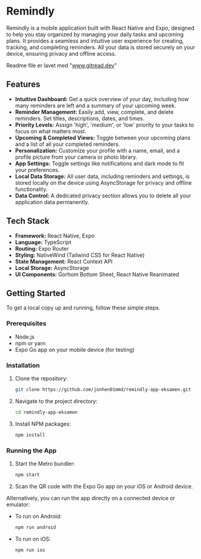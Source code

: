 # Remindly
Remindly is a mobile application built with React Native and Expo, designed to help you stay organized by managing your daily tasks and upcoming plans. It provides a seamless and intuitive user experience for creating, tracking, and completing reminders. All your data is stored securely on your device, ensuring privacy and offline access.

Readme file er lavet med "www.gitread.dev"


## Features

-   **Intuitive Dashboard:** Get a quick overview of your day, including how many reminders are left and a summary of your upcoming week.
-   **Reminder Management:** Easily add, view, complete, and delete reminders. Set titles, descriptions, dates, and times.
-   **Priority Levels:** Assign 'high', 'medium', or 'low' priority to your tasks to focus on what matters most.
-   **Upcoming & Completed Views:** Toggle between your upcoming plans and a list of all your completed reminders.
-   **Personalization:** Customize your profile with a name, email, and a profile picture from your camera or photo library.
-   **App Settings:** Toggle settings like notifications and dark mode to fit your preferences.
-   **Local Data Storage:** All user data, including reminders and settings, is stored locally on the device using AsyncStorage for privacy and offline functionality.
-   **Data Control:** A dedicated privacy section allows you to delete all your application data permanently.

## Tech Stack

-   **Framework:** React Native, Expo
-   **Language:** TypeScript
-   **Routing:** Expo Router
-   **Styling:** NativeWind (Tailwind CSS for React Native)
-   **State Management:** React Context API
-   **Local Storage:** AsyncStorage
-   **UI Components:** Gorhom Bottom Sheet, React Native Reanimated

## Getting Started

To get a local copy up and running, follow these simple steps.

### Prerequisites

-   Node.js
-   npm or yarn
-   Expo Go app on your mobile device (for testing)

### Installation

1.  Clone the repository:
    ```sh
    git clone https://github.com/jonhen01mmd/remindly-app-eksamen.git
    ```
2.  Navigate to the project directory:
    ```sh
    cd remindly-app-eksamen
    ```
3.  Install NPM packages:
    ```sh
    npm install
    ```

### Running the App

1.  Start the Metro bundler:
    ```sh
    npm start
    ```
2.  Scan the QR code with the Expo Go app on your iOS or Android device.

Alternatively, you can run the app directly on a connected device or emulator:
-   To run on Android:
    ```sh
    npm run android
    ```
-   To run on iOS:
    ```sh
    npm run ios
    ```

